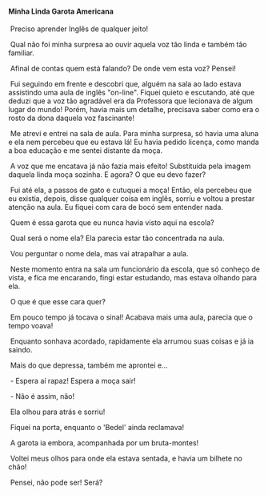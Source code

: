#### Minha Linda Garota Americana

​	Preciso aprender Inglês de qualquer jeito! 

​	Qual não foi minha surpresa ao ouvir aquela voz tão linda e também tão familiar. 

​	Afinal de contas quem está falando? De onde vem esta voz? Pensei!

​	Fui seguindo em frente e descobri que, alguém na sala ao lado estava assistindo uma aula de inglês "on-line". Fiquei quieto e escutando, até que deduzi que a voz tão agradável era da Professora que lecionava de algum lugar do mundo! Porém, havia mais um detalhe, precisava saber como era o rosto da dona daquela voz fascinante! 

​	Me atrevi e entrei na sala de aula. Para minha surpresa, só havia uma aluna e ela nem percebeu que eu estava lá! Eu havia pedido licença, como manda a boa educação e me sentei distante da moça.

​	A voz que me encatava já não fazia mais efeito! Substituída pela imagem daquela linda moça sozinha. E agora? O que eu devo fazer? 

​	Fui até ela, a passos de gato e cutuquei a moça! Então, ela percebeu que eu existia, depois, disse qualquer coisa em inglês, sorriu e voltou a prestar atenção na aula. Eu fiquei com cara de bocó sem entender nada.

​	Quem é essa garota que eu nunca havia visto aqui na escola?

​	Qual será o nome ela? Ela parecia estar tão concentrada na aula. 

​	Vou perguntar o nome dela, mas vai atrapalhar a aula.

​	Neste momento entra na sala um funcionário da escola, que só conheço de vista, e fica me encarando, fingi estar estudando, mas estava olhando para ela.

​	O que é que esse cara quer?

​	Em pouco tempo já tocava o sinal! Acabava mais uma aula, parecia que o tempo voava!

​	Enquanto sonhava acordado, rapidamente ela arrumou suas coisas e já ia saindo.

​	Mais do que depressa, também me aprontei e...

​	- Espera aí rapaz! Espera a moça sair!

​	- Não é assim, não!

​	Ela olhou para atrás e sorriu!

​	Fiquei na porta, enquanto o 'Bedel' ainda reclamava!

​	A garota ia embora, acompanhada por um bruta-montes!

​	Voltei meus olhos para onde ela estava sentada, e havia um bilhete no chão!

​	Pensei, não pode ser! Será?



​	

